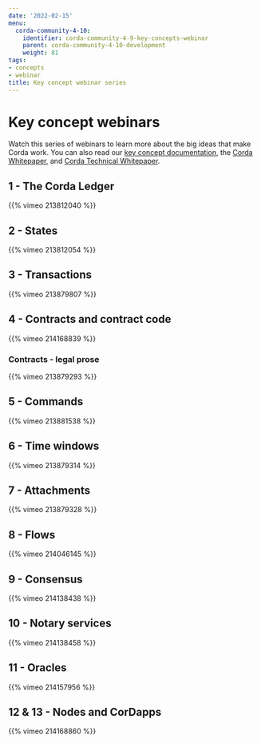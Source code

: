 ```yaml
---
date: '2022-02-15'
menu:
  corda-community-4-10:
    identifier: corda-community-4-9-key-concepts-webinar
    parent: corda-community-4-10-development
    weight: 81
tags:
- concepts
- webinar
title: Key concept webinar series
---
```


# Key concept webinars

Watch this series of webinars to learn more about the big ideas that make Corda work. You can also read our [key concept documentation](key-concepts.md), the [Corda Whitepaper](https://www.r3.com/white-papers/the-corda-platform-an-introduction-whitepaper/), and [Corda Technical Whitepaper](https://www.r3.com/white-papers/corda-technical-whitepaper/).


## 1 - The Corda Ledger

{{% vimeo 213812040 %}}

## 2 - States

{{% vimeo 213812054 %}}

## 3 - Transactions

{{% vimeo 213879807 %}}

## 4 - Contracts and contract code

{{% vimeo 214168839 %}}

### Contracts - legal prose

{{% vimeo 213879293 %}}

## 5 - Commands

{{% vimeo 213881538 %}}

## 6 - Time windows

{{% vimeo 213879314 %}}

## 7 - Attachments

{{% vimeo 213879328 %}}

## 8 - Flows

{{% vimeo 214046145 %}}

## 9 - Consensus

{{% vimeo 214138438 %}}

## 10 - Notary services

{{% vimeo 214138458 %}}

## 11 - Oracles

{{% vimeo 214157956 %}}

## 12 & 13 - Nodes and CorDapps

{{% vimeo 214168860 %}}
